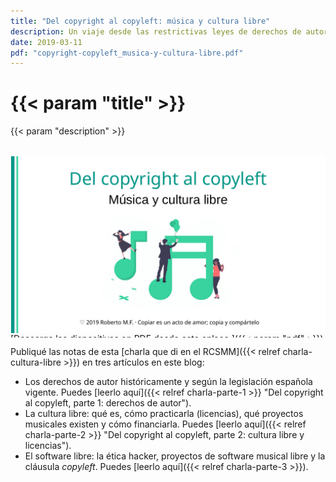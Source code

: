 ```yaml
---
title: "Del copyright al copyleft: música y cultura libre"
description: Un viaje desde las restrictivas leyes de derechos de autor hacia la cultura libre, con aplicación al ámbito musical.
date: 2019-03-11
pdf: "copyright-copyleft_musica-y-cultura-libre.pdf"
---
```


# {{< param "title" >}}

{{< param "description" >}}


<object type="application/pdf"
  data="{{< param pdf >}}"
  title="PDF de la presentación «Del copyright al copyleft: música y cultura libre»"
  style="display: flex; width: 100%; height: 22em; justify-content: center; flex-direction: column;">

<img src="slide1.jpg" alt="Diapositiva portada" width="100%" />
[Descarga las diapositivas en PDF desde este enlace.]({{< param "pdf" >}})

</object>

Publiqué las notas de esta [charla que di en el RCSMM]({{< relref charla-cultura-libre >}}) en tres artículos en este blog:

- Los derechos de autor históricamente y según la legislación española vigente. Puedes [leerlo aquí]({{< relref charla-parte-1 >}} "Del copyright al copyleft, parte 1: derechos de autor").
- La cultura libre: qué es, cómo practicarla (licencias), qué proyectos musicales existen y cómo financiarla. Puedes [leerlo aquí]({{< relref charla-parte-2 >}} "Del copyright al copyleft, parte 2: cultura libre y licencias").
- El software libre: la ética hacker, proyectos de software musical libre y la cláusula _copyleft_. Puedes [leerlo aquí]({{< relref charla-parte-3 >}}).
